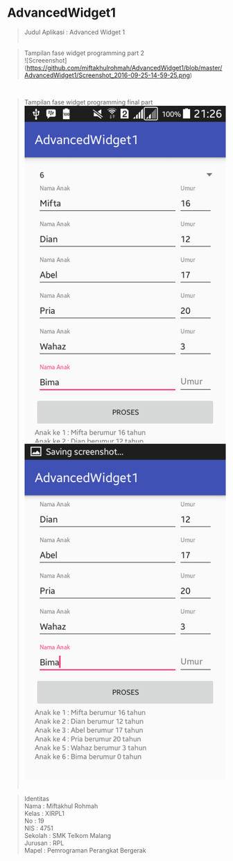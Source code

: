 # AdvancedWidget1 <br>

>Judul Aplikasi : Advanced Widget 1
 <br> <br>


> Tampilan fase widget programming part 2 <br>
![Screeenshot] (https://github.com/miftakhulrohmah/AdvancedWidget1/blob/master/AdvancedWidget1/Screenshot_2016-09-25-14-59-25.png)

<br>

>Tampilan fase widget programming final part <br>
![Screenshot](https://github.com/miftakhulrohmah/AdvancedWidget1/blob/master/AdvancedWidget1/Screenshot_2016-09-25-21-26-52.png)<br>
![Screenshot](https://github.com/miftakhulrohmah/AdvancedWidget1/blob/master/AdvancedWidget1/Screenshot_2016-09-25-21-26-55.png) <br> <br>

 >Identitas <br>
Nama    : Miftakhul Rohmah<br>
Kelas   : XIRPL1<br>
No      : 19<br>
NIS     : 4751<br>
Sekolah : SMK Telkom Malang<br>
Jurusan : RPL<br>
Mapel   : Pemrograman Perangkat Bergerak<br>

